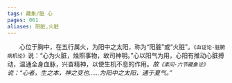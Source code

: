 ```yaml
---
tags: 藏象/脏 心
pages: 061
aliases: 阳脏,火脏
---
```

&emsp;&emsp;心位于胸中，在五行属火，为阳中之太阳，称为“阳脏”或“火脏”。`《血证论·脏腑病机论》`说：“心为火脏，烛照事物，故司神明。”心以阳气为用，心阳有推动心脏搏动，温通全身血脉，兴奋精神，以使生机不息的作用。<dfn>故`《素问·六节藏象论》`说：“心者，生之本，神之变也……为阳中之太阳，通于夏气。”</dfn>